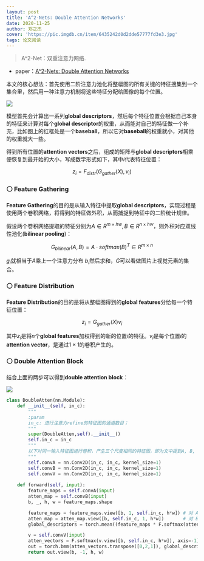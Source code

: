 ```yaml
---
layout: post
title: 'A^2-Nets: Double Attention Networks'
date: 2020-11-25
author: 郑之杰
cover: 'https://pic.imgdb.cn/item/6435242d0d2dde57777fd3e3.jpg'
tags: 论文阅读
---
```


> A^2-Net：双重注意力网络.

- paper：[A^2-Nets: Double Attention Networks](https://arxiv.org/abs/1810.11579)

本文的核心想法：首先使用二阶注意力池化将整幅图的所有关键的特征搜集到一个集合里，然后用一种注意力机制将这些特征分配给图像的每个位置。

![](https://pic.imgdb.cn/item/6435279b0d2dde5777841ca9.jpg)

模型首先会计算出一系列**global descriptors**，然后每个特征位置会根据自己本身的特征来计算对每个**global descriptor**的权重，从而能对自己的特征做一个补充，比如图上的红框处是一个**baseball**，所以它对**baseball**的权重就小，对其他的权重就大一些。

得到所有位置的**attention vectors**之后，组成的矩阵与**global descriptors**相乘便恢复到最开始的大小，写成数学形式如下，其中$i$代表特征位置：

$$
z_i = F_{distr}(G_{gather}(X),v_i)
$$

### ⚪ Feature Gathering

**Feature Gathering**的目的是从输入特征中提取**global descriptors**，实现过程是使用两个卷积网络，将得到的特征做外积，从而捕捉到特征中的二阶统计规律。

假设两个卷积网络提取的特征分别为$A \in R^{m \times hw},B \in R^{n \times hw}$，则外积对应双线性池化(**bilinear pooling**)：

$$ G_{bilinear}(A,B) = A\cdot softmax(B)^T  \in R^{m \times n} $$

$g_i$就相当于$A$乘上一个注意力分布 $b_i$然后求和，$G$可以看做图片上视觉元素的集合。

### ⚪ Feature Distribution

**Feature Distribution**的目的是将从整幅图得到的**global features**分给每一个特征位置：

$$ z_i = G_{gather}(X)v_i $$

其中$z_i$是将$n$个**global features**加权得到的新的位置$i$的特征。$v_i$是每个位置$i$的**attention vector**，是通过$1\times 1$的卷积产生的。

### ⚪ Double Attention Block

结合上面的两步可以得到**double attention block**：

![](https://pic.imgdb.cn/item/64352bd60d2dde57778be5d6.jpg)

```python
class DoubleAtten(nn.Module):
    def __init__(self, in_c):
        """
        :param
        in_c: 进行注意力refine的特征图的通道数目；
        """
        super(DoubleAtten,self).__init__()
        self.in_c = in_c
        """
        以下对同一输入特征图进行卷积，产生三个尺度相同的特征图，即为文中提到A, B, V
        """
        self.convA = nn.Conv2D(in_c, in_c, kernel_size=1)
        self.convB = nn.Conv2D(in_c, in_c, kernel_size=1)
        self.convV = nn.Conv2D(in_c, in_c, kernel_size=1)
        
    def forward(self, input):
        feature_maps = self.convA(input)
        atten_map = self.convB(input)
        b, _, h, w = feature_maps.shape

        feature_maps = feature_maps.view([b, 1, self.in_c, h*w]) # 对 A 进行reshape
        atten_map = atten_map.view([b, self.in_c, 1, h*w])       # 对 B 进行reshape 生成 attention_aps
        global_descriptors = torch.mean((feature_maps * F.softmax(atten_map, axis=-1)),axis=-1) # 特征图与attention_maps 相乘生成全局特征描述子

        v = self.convV(input)
        atten_vectors = F.softmax(v.view([b, self.in_c, h*w]), axis=-1) # 生成 attention_vectors
        out = torch.bmm(atten_vectors.transpose([0,2,1]), global_descriptors).transpose([0,2,1]) # 注意力向量左乘全局特征描述子
        return out.view(b, -1, h, w)
```